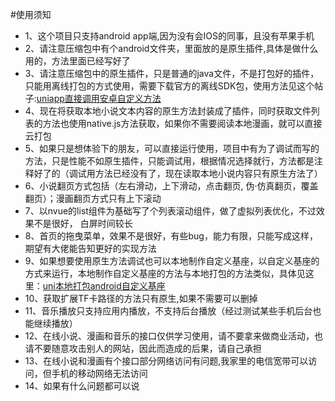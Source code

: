 #使用须知

* 1、这个项目只支持android app端,因为没有会IOS的同事，且没有苹果手机
* 2、请注意压缩包中有个android文件夹，里面放的是原生插件,具体是做什么用的，方法里面已经写好了
* 3、请注意压缩包中的原生插件，只是普通的java文件，不是打包好的插件，只能用离线打包的方式使用，需要下载官方的离线SDK包，使用方法见这个帖子:[uniapp直接调用安卓自定义方法](https://ask.dcloud.net.cn/article/36065)
* 4、现在将获取本地小说文本内容的原生方法封装成了插件，同时获取文件列表的方法也使用native.js方法获取，如果你不需要阅读本地漫画，就可以直接云打包
* 5、如果只是想体验下的朋友，可以直接运行使用，项目中有为了调试而写的方法，只是性能不如原生插件，只能调试用，根据情况选择就行，方法都是注释好了的（调试用方法已经没有了，现在读取本地小说内容只有原生方法了）
* 6、小说翻页方式包括（左右滑动，上下滑动，点击翻页, 伪·仿真翻页，覆盖翻页）；漫画翻页方式只有上下滚动
* 7、以nvue的list组件为基础写了个列表滚动组件，做了虚拟列表优化，不过效果不是很好， 白屏时间较长
* 8、首页的拖曳菜单，效果不是很好，有些bug，能力有限，只能写成这样，期望有大佬能告知更好的实现方法
* 9、如果想要使用原生方法调试也可以本地制作自定义基座，以自定义基座的方式来运行，本地制作自定义基座的方法与本地打包的方法类似，具体见这里：[uni本地打包android自定义基座](https://www.cnblogs.com/fdxjava/articles/13354591.html)
* 10、获取扩展TF卡路径的方法只有原生,如果不需要可以删掉
* 11、音乐播放只支持应用内播放，不支持后台播放（经过测试某些手机后台也能继续播放）
* 12、在线小说、漫画和音乐的接口仅供学习使用，请不要拿来做商业活动，也请不要随意攻击别人的网站，因此而造成的后果，请自己承担
* 13、在线小说和漫画有个接口部分网络访问有问题,我家里的电信宽带可以访问，但手机的移动网络无法访问
* 14、如果有什么问题都可以说